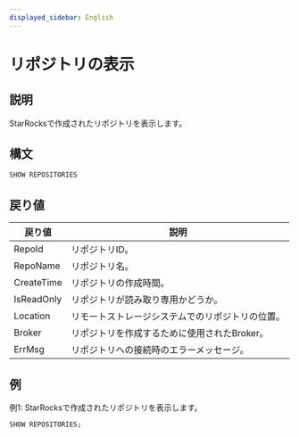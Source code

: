 ```yaml
---
displayed_sidebar: English
---
```


# リポジトリの表示

## 説明

StarRocksで作成されたリポジトリを表示します。

## 構文

```SQL
SHOW REPOSITORIES
```

## 戻り値

| **戻り値** | **説明**                                          |
| ---------- | -------------------------------------------------------- |
| RepoId     | リポジトリID。                                           |
| RepoName   | リポジトリ名。                                         |
| CreateTime | リポジトリの作成時間。                                |
| IsReadOnly | リポジトリが読み取り専用かどうか。                          |
| Location   | リモートストレージシステムでのリポジトリの位置。 |
| Broker     | リポジトリを作成するために使用されたBroker。                    |
| ErrMsg     | リポジトリへの接続時のエラーメッセージ。       |

## 例

例1: StarRocksで作成されたリポジトリを表示します。

```SQL
SHOW REPOSITORIES;
```
